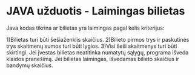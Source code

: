 # JAVA užduotis - Laimingas bilietas
Java kodas tikrina ar bilietas yra laimingas pagal kelis kriterijus:

1)Bilietas turi būti šešiaženklis skaičius.
2)Bilieto pirmos trys ir paskutinės trys skaitmenų sumos turi būti lygios.
3)Visi šeši skaitmenys turi būti skirtingi.
Jei įvestas bilietas neatitinka numatytų sąlygų, programa išveda klaidos pranešimą. 
Jei bilietas laimingas, išvedamas bilieto skaičius ir bandymų skaičius.
